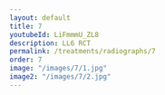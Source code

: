 ```yaml
---
layout: default
title: 7
youtubeId: LiFmmmU_ZL8
description: LL6 RCT
permalink: /treatments/radiographs/7
order: 7
image: "/images/7/1.jpg"
image2: "/images/7/2.jpg"
---
```

